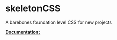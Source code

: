 # skeletonCSS
A barebones foundation level CSS for new projects

<a href='http://www.bitpen.com/skeletonCSS/'><strong>Documentation: </strong></a>
